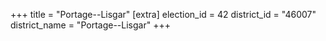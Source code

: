 +++
title = "Portage--Lisgar"
[extra]
election_id = 42
district_id = "46007"
district_name = "Portage--Lisgar"
+++
